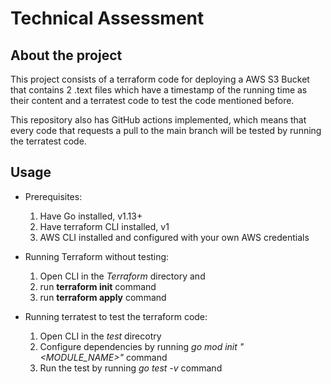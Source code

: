 # **Technical Assessment**

## About the project

This project consists of a terraform code for deploying a AWS S3 Bucket that contains 2 .text files which have a timestamp of the running time as their content and a terratest code to test the code mentioned before.

This repository also has GitHub actions implemented, which means that every code that requests a pull to the main branch will be tested by running the terratest code.

## Usage
  
  * Prerequisites:
    1. Have Go installed, v1.13+
    2. Have terraform CLI installed, v1
    3. AWS CLI installed and configured with your own AWS credentials

  * Running Terraform without testing:
    1. Open CLI in the *Terraform* directory and 
    2. run **terraform init** command
    3. run **terraform apply** command

  * Running terratest to test the terraform code:
    1. Open CLI in the *test* direcotry 
    2. Configure dependencies by running *go mod init "<MODULE_NAME>"* command
    3. Run the test by running *go test -v* command

